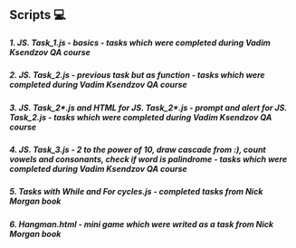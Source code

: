 ## Scripts :computer:

##### 1.    JS. Task_1.js - basics - tasks which were completed during Vadim Ksendzov QA course
##### 2.    JS. Task_2.js - previous task but as function - tasks which were completed during Vadim Ksendzov QA course
##### 3.    JS. Task_2*.js and HTML for JS. Task_2*.js - prompt and alert for JS. Task_2.js - tasks which were completed during Vadim Ksendzov QA course
##### 4.    JS. Task_3.js - 2 to the power of 10, draw cascade from :), count vowels and consonants, check if word is palindrome - tasks which were completed during Vadim Ksendzov QA course
##### 5.    Tasks with While and For cycles.js - completed tasks from Nick Morgan book
##### 6.    Hangman.html - mini game which were writed as a task from Nick Morgan book
